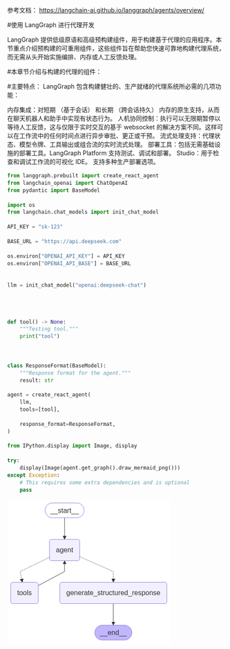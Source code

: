 参考文档：
https://langchain-ai.github.io/langgraph/agents/overview/


#使用 LangGraph 进行代理开发

LangGraph 提供低级原语和高级预构建组件，用于构建基于代理的应用程序。本节重点介绍预构建的可重用组件，这些组件旨在帮助您快速可靠地构建代理系统，而无需从头开始实施编排、内存或人工反馈处理。

#本章节介绍与构建的代理的组件：

#主要特点：
LangGraph 包含构建健壮的、生产就绪的代理系统所必需的几项功能：

内存集成：对短期 （基于会话） 和长期 （跨会话持久） 内存的原生支持，从而在聊天机器人和助手中实现有状态行为。
人机协同控制：执行可以无限期暂停以等待人工反馈，这与仅限于实时交互的基于 websocket 的解决方案不同。这样可以在工作流中的任何时间点进行异步审批、更正或干预。
流式处理支持：代理状态、模型令牌、工具输出或组合流的实时流式处理。
部署工具：包括无需基础设施的部署工具。LangGraph Platform 支持测试、调试和部署。
Studio：用于检查和调试工作流的可视化 IDE。
支持多种生产部署选项。





```python
from langgraph.prebuilt import create_react_agent
from langchain_openai import ChatOpenAI
from pydantic import BaseModel

import os
from langchain.chat_models import init_chat_model

API_KEY = "sk-123"

BASE_URL = "https://api.deepseek.com"

os.environ["OPENAI_API_KEY"] = API_KEY
os.environ["OPENAI_API_BASE"] = BASE_URL


llm = init_chat_model("openai:deepseek-chat")




def tool() -> None:
    """Testing tool."""
    print("tool")



class ResponseFormat(BaseModel):
    """Response format for the agent."""
    result: str

agent = create_react_agent(
    llm,
    tools=[tool],
   
    response_format=ResponseFormat,
)

from IPython.display import Image, display

try:
    display(Image(agent.get_graph().draw_mermaid_png()))
except Exception:
    # This requires some extra dependencies and is optional
    pass

```


    
![png](0%E6%A6%82%E8%BF%B0_files/0%E6%A6%82%E8%BF%B0_1_0.png)
    

